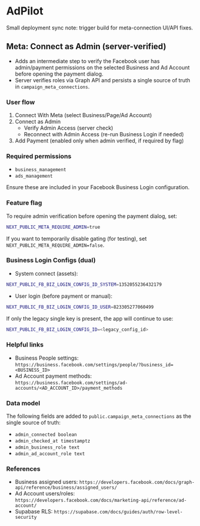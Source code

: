 # AdPilot

Small deployment sync note: trigger build for meta-connection UI/API fixes.

## Meta: Connect as Admin (server-verified)

- Adds an intermediate step to verify the Facebook user has admin/payment permissions on the selected Business and Ad Account before opening the payment dialog.
- Server verifies roles via Graph API and persists a single source of truth in `campaign_meta_connections`.

### User flow
1. Connect With Meta (select Business/Page/Ad Account)
2. Connect as Admin
   - Verify Admin Access (server check)
   - Reconnect with Admin Access (re-run Business Login if needed)
3. Add Payment (enabled only when admin verified, if required by flag)

### Required permissions
- `business_management`
- `ads_management`

Ensure these are included in your Facebook Business Login configuration.

### Feature flag
To require admin verification before opening the payment dialog, set:

```bash
NEXT_PUBLIC_META_REQUIRE_ADMIN=true
```

If you want to temporarily disable gating (for testing), set `NEXT_PUBLIC_META_REQUIRE_ADMIN=false`.

### Business Login Configs (dual)
- System connect (assets):
```bash
NEXT_PUBLIC_FB_BIZ_LOGIN_CONFIG_ID_SYSTEM=1352055236432179
```
- User login (before payment or manual):
```bash
NEXT_PUBLIC_FB_BIZ_LOGIN_CONFIG_ID_USER=823305277060499
```
If only the legacy single key is present, the app will continue to use:
```bash
NEXT_PUBLIC_FB_BIZ_LOGIN_CONFIG_ID=<legacy_config_id>
```

### Helpful links
- Business People settings: `https://business.facebook.com/settings/people/?business_id=<BUSINESS_ID>`
- Ad Account payment methods: `https://business.facebook.com/settings/ad-accounts/<AD_ACCOUNT_ID>/payment_methods`

### Data model
The following fields are added to `public.campaign_meta_connections` as the single source of truth:
- `admin_connected boolean`
- `admin_checked_at timestamptz`
- `admin_business_role text`
- `admin_ad_account_role text`

### References
- Business assigned users: `https://developers.facebook.com/docs/graph-api/reference/business/assigned_users/`
- Ad Account users/roles: `https://developers.facebook.com/docs/marketing-api/reference/ad-account/`
- Supabase RLS: `https://supabase.com/docs/guides/auth/row-level-security`
